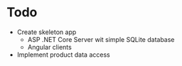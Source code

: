 # Todo

- Create skeleton app
  - ASP .NET Core Server wit simple SQLite database
  - Angular clients
- Implement product data access

